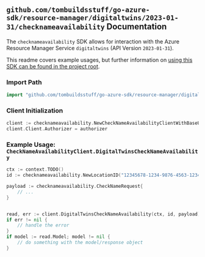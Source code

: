 
## `github.com/tombuildsstuff/go-azure-sdk/resource-manager/digitaltwins/2023-01-31/checknameavailability` Documentation

The `checknameavailability` SDK allows for interaction with the Azure Resource Manager Service `digitaltwins` (API Version `2023-01-31`).

This readme covers example usages, but further information on [using this SDK can be found in the project root](https://github.com/tombuildsstuff/go-azure-sdk/tree/main/docs).

### Import Path

```go
import "github.com/tombuildsstuff/go-azure-sdk/resource-manager/digitaltwins/2023-01-31/checknameavailability"
```


### Client Initialization

```go
client := checknameavailability.NewCheckNameAvailabilityClientWithBaseURI("https://management.azure.com")
client.Client.Authorizer = authorizer
```


### Example Usage: `CheckNameAvailabilityClient.DigitalTwinsCheckNameAvailability`

```go
ctx := context.TODO()
id := checknameavailability.NewLocationID("12345678-1234-9876-4563-123456789012", "locationValue")

payload := checknameavailability.CheckNameRequest{
	// ...
}


read, err := client.DigitalTwinsCheckNameAvailability(ctx, id, payload)
if err != nil {
	// handle the error
}
if model := read.Model; model != nil {
	// do something with the model/response object
}
```
